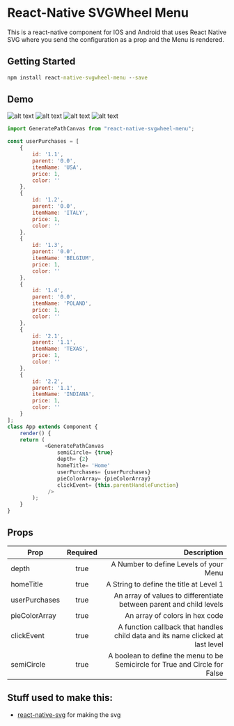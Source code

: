 # React-Native SVGWheel Menu

This is a react-native component for IOS and Android that uses React Native SVG where you send the configuration as a prop and the Menu is rendered.

## Getting Started
```bat
npm install react-native-svgwheel-menu --save
```
## Demo
![alt text](https://i.postimg.cc/MGZ1z844/s1.png)
![alt text](https://i.postimg.cc/c4qYr32f/s2.png)
![alt text](https://i.postimg.cc/JzWsWs4K/Screenshot-1542871933.png)
![alt text](https://i.postimg.cc/0ydb59zv/Screenshot-1542871939.png)

```javascript
import GeneratePathCanvas from "react-native-svgwheel-menu";

const userPurchases = [
    {
        id: '1.1',
        parent: '0.0',
        itemName: 'USA',
        price: 1,
        color: ''
    },
    {
        id: '1.2',
        parent: '0.0',
        itemName: 'ITALY',
        price: 1,
        color: ''
    },
    {
        id: '1.3',
        parent: '0.0',
        itemName: 'BELGIUM',
        price: 1,
        color: ''
    },
    {
        id: '1.4',
        parent: '0.0',
        itemName: 'POLAND',
        price: 1,
        color: ''
    },
    {
        id: '2.1',
        parent: '1.1',
        itemName: 'TEXAS',
        price: 1,
        color: ''
    },
    {
        id: '2.2',
        parent: '1.1',
        itemName: 'INDIANA',
        price: 1,
        color: ''
    }
];
class App extends Component {
    render() {
    return (
            <GeneratePathCanvas 
                semiCircle= {true}
                depth= {2}
                homeTitle= 'Home'
                userPurchases= {userPurchases} 
                pieColorArray= {pieColorArray}
                clickEvent= {this.parentHandleFunction}
             />
        );
    }
}
```

## Props
| Prop          | Required      | Description  |
| ------------- |:-------------:| ------------:|
| depth        | true          | A Number to define Levels of your Menu  |
| homeTitle     | true      |   A String to define the title at Level 1 |
| userPurchases     | true      |   An array of values to differentiate between parent and child levels |
| pieColorArray   | true | An array of colors in hex code |
| clickEvent | true      |   A function callback that handles child data and its name clicked at last level |
| semiCircle| true  | A boolean to define the menu to be Semicircle for True and Circle for False |

## Stuff used to make this:

 * [react-native-svg](https://github.com/react-native-community/react-native-svg) for making the svg

